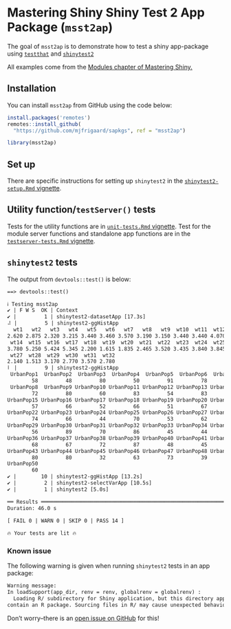 
<!-- README.md is generated from README.Rmd. Please edit that file -->

# Mastering Shiny Shiny Test 2 App Package (`msst2ap`)

<!-- badges: start -->
<!-- badges: end -->

The goal of `msst2ap` is to demonstrate how to test a shiny app-package
using [`testthat`](https://testthat.r-lib.org/) and
[`shinytest2`](https://rstudio.github.io/shinytest2/)

All examples come from the [Modules chapter of Mastering
Shiny.](https://mastering-shiny.org/scaling-modules.html)

## Installation

You can install `msst2ap` from GitHub using the code below:

``` r
install.packages('remotes')
remotes::install_github(
  "https://github.com/mjfrigaard/sapkgs", ref = "msst2ap")
```

``` r
library(msst2ap)
```

## Set up

There are specific instructions for setting up `shinytest2` in the
[`shinytest2-setup.Rmd`
vignette](https://github.com/mjfrigaard/msst2ap/blob/main/vignettes/shinytest2-setup.Rmd).

## Utility function/`testServer()` tests

Tests for the utility functions are in [`unit-tests.Rmd`
vignette](https://github.com/mjfrigaard/msst2ap/blob/main/vignettes/unit-tests.Rmd).
Test for the module server functions and standalone app functions are in
the [`testserver-tests.Rmd`
vignette](https://github.com/mjfrigaard/msst2ap/blob/main/vignettes/testserver-tests.Rmd).

## `shinytest2` tests

The output from `devtools::test()` is below:

``` default
==> devtools::test()

ℹ Testing msst2ap
✔ | F W S  OK | Context
✔ |         1 | shinytest2-datasetApp [17.3s]                                                                    
⠼ |         5 | shinytest2-ggHistApp                                                                               
  wt1   wt2   wt3   wt4   wt5   wt6   wt7   wt8   wt9  wt10  wt11  wt12  wt13 
2.620 2.875 2.320 3.215 3.440 3.460 3.570 3.190 3.150 3.440 3.440 4.070 3.730 
 wt14  wt15  wt16  wt17  wt18  wt19  wt20  wt21  wt22  wt23  wt24  wt25  wt26 
3.780 5.250 5.424 5.345 2.200 1.615 1.835 2.465 3.520 3.435 3.840 3.845 1.935 
 wt27  wt28  wt29  wt30  wt31  wt32 
2.140 1.513 3.170 2.770 3.570 2.780 
⠇ |         9 | shinytest2-ggHistApp                                                                              
 UrbanPop1  UrbanPop2  UrbanPop3  UrbanPop4  UrbanPop5  UrbanPop6  UrbanPop7 
        58         48         80         50         91         78         77 
 UrbanPop8  UrbanPop9 UrbanPop10 UrbanPop11 UrbanPop12 UrbanPop13 UrbanPop14 
        72         80         60         83         54         83         65 
UrbanPop15 UrbanPop16 UrbanPop17 UrbanPop18 UrbanPop19 UrbanPop20 UrbanPop21 
        57         66         52         66         51         67         85 
UrbanPop22 UrbanPop23 UrbanPop24 UrbanPop25 UrbanPop26 UrbanPop27 UrbanPop28 
        74         66         44         70         53         62         81 
UrbanPop29 UrbanPop30 UrbanPop31 UrbanPop32 UrbanPop33 UrbanPop34 UrbanPop35 
        56         89         70         86         45         44         75 
UrbanPop36 UrbanPop37 UrbanPop38 UrbanPop39 UrbanPop40 UrbanPop41 UrbanPop42 
        68         67         72         87         48         45         59 
UrbanPop43 UrbanPop44 UrbanPop45 UrbanPop46 UrbanPop47 UrbanPop48 UrbanPop49 
        80         80         32         63         73         39         66 
UrbanPop50 
        60 
✔ |        10 | shinytest2-ggHistApp [13.2s]
✔ |         2 | shinytest2-selectVarApp [10.5s]                                                                  
✔ |         1 | shinytest2 [5.0s]                                                                                

══ Results ════════════════════════════════════════════════════════════════════
Duration: 46.0 s
        
[ FAIL 0 | WARN 0 | SKIP 0 | PASS 14 ]

🔥 Your tests are lit 🔥
```

### Known issue

The following warning is given when running `shinytest2` tests in an app
package:

``` default
Warning message:
In loadSupport(app_dir, renv = renv, globalrenv = globalrenv) :
  Loading R/ subdirectory for Shiny application, but this directory appears to 
contain an R package. Sourcing files in R/ may cause unexpected behavior.
```

Don’t worry–there is an [open issue on
GitHub](https://github.com/rstudio/shinytest2/issues/264) for this!
